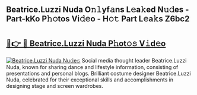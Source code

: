 ## Beatrice.Luzzi Nuda O𝚗𝚕yf𝚊ns L𝚎a𝚔ed N𝚞𝚍es - Part-kKo P𝚑𝚘tos Vi𝚍𝚎o - H𝚘𝚝 Part L𝚎a𝚔s Z6bc2

# <h2><a href="http://kf9ci2.oniu.top/?m=Beatrice.Luzzi+Nuda">🔗👉 🔴 Beatrice.Luzzi Nuda P𝚑ot𝚘𝚜 V𝚒d𝚎o</a></h2>

[![Beatrice.Luzzi Nuda Nu𝚍e𝚜](https://i.imgur.com/0qMVB7G.gif)](http://kf9ci2.oniu.top/?m=Beatrice.Luzzi+Nuda)
Social media thought leader Beatrice.Luzzi Nuda, known for sharing dance and lifestyle information, consisting of presentations and personal blogs. Brilliant costume designer Beatrice.Luzzi Nuda, celebrated for their exceptional skills and accomplishments in designing stage and screen wardrobes.  
